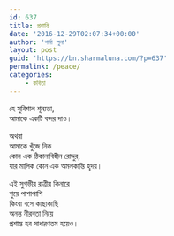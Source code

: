 ```yaml
---
id: 637
title: প্রশান্তি
date: '2016-12-29T02:07:34+00:00'
author: 'শর্মা লুনা'
layout: post
guid: 'https://bn.sharmaluna.com/?p=637'
permalink: /peace/
categories:
    - কবিতা
---
```


হে সুবিশাল শূন্যতা,  
আমাকে একটি বন্দর দাও।

অথবা  
আমাকে খুঁজে নিক  
কোন এক ঠিকানাবিহীন রোদ্দুর,  
যার মালিক কোন এক অমলকান্তি হৃদয়।

এই সুগভীর রাত্রীর কিনারে  
শুয়ে পাশাপাশি  
কিংবা বসে কাছাকাছি  
অনন্ত নীরবতা নিয়ে  
প্রশান্ত হব সাধারণতম হয়েও।